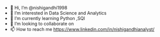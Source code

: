 - 👋 Hi, I’m @nishigandhi1998
- 👀 I’m interested in Data Science and Analytics
- 🌱 I’m currently learning Python ,SQl
- 💞️ I’m looking to collaborate on 
- 📫 How to reach me https://www.linkedin.com/in/nishigandhianalyst/

<!---
nishigandhi1998/nishigandhi1998 is a ✨ special ✨ repository because its `README.md` (this file) appears on your GitHub profile.
You can click the Preview link to take a look at your changes.
--->

